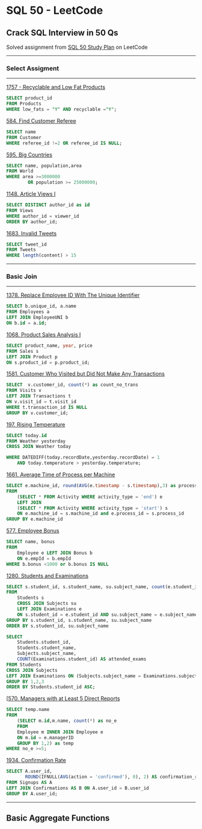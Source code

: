 # SQL 50 - LeetCode
## Crack SQL Interview in 50 Qs
Solved assignment from [SQL 50 Study Plan](https://leetcode.com/studyplan/top-sql-50/) on LeetCode

---
### Select Assigment
---

[1757 - Recyclable and Low Fat Products](https://leetcode.com/problems/recyclable-and-low-fat-products/)
```sql
SELECT product_id 
FROM Products
WHERE low_fats = "Y" AND recyclable ="Y";
```
[584. Find Customer Referee](https://leetcode.com/problems/find-customer-referee/description/?envType=study-plan-v2&envId=top-sql-50)
```sql
SELECT name
FROM Customer
WHERE referee_id !=2 OR referee_id IS NULL;
```
[595. Big Countries](https://leetcode.com/problems/big-countries/description/?envType=study-plan-v2&envId=top-sql-50)
```sql
SELECT name, population,area
FROM World
WHERE area >=3000000 
        OR population >= 25000000;
```
[1148. Article Views I](https://leetcode.com/problems/article-views-i/description/?envType=study-plan-v2&envId=top-sql-50)
```sql
SELECT DISTINCT author_id as id
FROM Views
WHERE author_id = viewer_id
ORDER BY author_id;
```
[1683. Invalid Tweets](https://leetcode.com/problems/invalid-tweets/description/?envType=study-plan-v2&envId=top-sql-50)
```sql
SELECT tweet_id
FROM Tweets
WHERE length(content) > 15
```
---
### Basic Join
---
[1378. Replace Employee ID With The Unique Identifier](https://leetcode.com/problems/replace-employee-id-with-the-unique-identifier/description/?envType=study-plan-v2&envId=top-sql-50)
```sql
SELECT b.unique_id, a.name
FROM Employees a
LEFT JOIN EmployeeUNI b
ON b.id = a.id;
```
[1068. Product Sales Analysis I](https://leetcode.com/problems/product-sales-analysis-i/description/?envType=study-plan-v2&envId=top-sql-50)
```sql
SELECT product_name, year, price
FROM Sales s
LEFT JOIN Product p
ON s.product_id = p.product_id;
```
[1581. Customer Who Visited but Did Not Make Any Transactions](https://leetcode.com/problems/customer-who-visited-but-did-not-make-any-transactions/description/?envType=study-plan-v2&envId=top-sql-50)
```sql
SELECT  v.customer_id, count(*) as count_no_trans
FROM Visits v
LEFT JOIN Transactions t
ON v.visit_id = t.visit_id
WHERE t.transaction_id IS NULL
GROUP BY v.customer_id;
```
[197. Rising Temperature](https://leetcode.com/problems/rising-temperature/description/?envType=study-plan-v2&envId=top-sql-50)
```sql
SELECT today.id
FROM Weather yesterday 
CROSS JOIN Weather today

WHERE DATEDIFF(today.recordDate,yesterday.recordDate) = 1
    AND today.temperature > yesterday.temperature;
```
[1661. Average Time of Process per Machine](https://leetcode.com/problems/average-time-of-process-per-machine/description/?envType=study-plan-v2&envId=top-sql-50)
```sql
SELECT e.machine_id, round(AVG(e.timestamp - s.timestamp),3) as processing_time
FROM
    (SELECT * FROM Activity WHERE activity_type = 'end') e
    LEFT JOIN
    (SELECT * FROM Activity WHERE activity_type = 'start') s
    ON e.machine_id = s.machine_id and e.process_id = s.process_id
GROUP BY e.machine_id
```
[577. Employee Bonus](https://leetcode.com/problems/employee-bonus/description/?envType=study-plan-v2&envId=top-sql-50)
```sql
SELECT name, bonus
FROM
    Employee e LEFT JOIN Bonus b
    ON e.empId = b.empId
WHERE b.bonus <1000 or b.bonus IS NULL
```
[1280. Students and Examinations](https://leetcode.com/problems/students-and-examinations/description/?envType=study-plan-v2&envId=top-sql-50)
```sql
SELECT s.student_id, s.student_name, su.subject_name, count(e.student_id) as attended_exams
FROM
    Students s
    CROSS JOIN Subjects su
    LEFT JOIN Examinations e
    ON s.student_id = e.student_id AND su.subject_name = e.subject_name
GROUP BY s.student_id, s.student_name, su.subject_name
ORDER BY s.student_id, su.subject_name
```
```sql
SELECT
    Students.student_id,
    Students.student_name,
    Subjects.subject_name,
    COUNT(Examinations.student_id) AS attended_exams
FROM Students
CROSS JOIN Subjects
LEFT JOIN Examinations ON (Subjects.subject_name = Examinations.subject_name AND Students.student_id = Examinations.student_id)
GROUP BY 1,2,3
ORDER BY Students.student_id ASC;
```
[[570. Managers with at Least 5 Direct Reports](https://leetcode.com/problems/managers-with-at-least-5-direct-reports/description/?envType=study-plan-v2&envId=top-sql-50)
```sql
SELECT temp.name 
FROM 
    (SELECT m.id,m.name, count(*) as no_e
    FROM
    Employee m INNER JOIN Employee e
    ON m.id = e.managerID
    GROUP BY 1,2) as temp
WHERE no_e >=5;
```
[1934. Confirmation Rate](https://leetcode.com/problems/confirmation-rate/description/?envType=study-plan-v2&envId=top-sql-50)
```sql
SELECT A.user_id, 
       ROUND(IFNULL(AVG(action = 'confirmed'), 0), 2) AS confirmation_rate
FROM Signups AS A
LEFT JOIN Confirmations AS B ON A.user_id = B.user_id
GROUP BY A.user_id;
```
---
Basic Aggregate Functions
---
